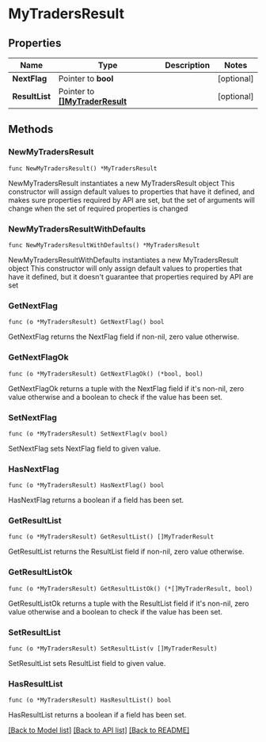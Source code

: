 # MyTradersResult

## Properties

Name | Type | Description | Notes
------------ | ------------- | ------------- | -------------
**NextFlag** | Pointer to **bool** |  | [optional] 
**ResultList** | Pointer to [**[]MyTraderResult**](MyTraderResult.md) |  | [optional] 

## Methods

### NewMyTradersResult

`func NewMyTradersResult() *MyTradersResult`

NewMyTradersResult instantiates a new MyTradersResult object
This constructor will assign default values to properties that have it defined,
and makes sure properties required by API are set, but the set of arguments
will change when the set of required properties is changed

### NewMyTradersResultWithDefaults

`func NewMyTradersResultWithDefaults() *MyTradersResult`

NewMyTradersResultWithDefaults instantiates a new MyTradersResult object
This constructor will only assign default values to properties that have it defined,
but it doesn't guarantee that properties required by API are set

### GetNextFlag

`func (o *MyTradersResult) GetNextFlag() bool`

GetNextFlag returns the NextFlag field if non-nil, zero value otherwise.

### GetNextFlagOk

`func (o *MyTradersResult) GetNextFlagOk() (*bool, bool)`

GetNextFlagOk returns a tuple with the NextFlag field if it's non-nil, zero value otherwise
and a boolean to check if the value has been set.

### SetNextFlag

`func (o *MyTradersResult) SetNextFlag(v bool)`

SetNextFlag sets NextFlag field to given value.

### HasNextFlag

`func (o *MyTradersResult) HasNextFlag() bool`

HasNextFlag returns a boolean if a field has been set.

### GetResultList

`func (o *MyTradersResult) GetResultList() []MyTraderResult`

GetResultList returns the ResultList field if non-nil, zero value otherwise.

### GetResultListOk

`func (o *MyTradersResult) GetResultListOk() (*[]MyTraderResult, bool)`

GetResultListOk returns a tuple with the ResultList field if it's non-nil, zero value otherwise
and a boolean to check if the value has been set.

### SetResultList

`func (o *MyTradersResult) SetResultList(v []MyTraderResult)`

SetResultList sets ResultList field to given value.

### HasResultList

`func (o *MyTradersResult) HasResultList() bool`

HasResultList returns a boolean if a field has been set.


[[Back to Model list]](../README.md#documentation-for-models) [[Back to API list]](../README.md#documentation-for-api-endpoints) [[Back to README]](../README.md)


